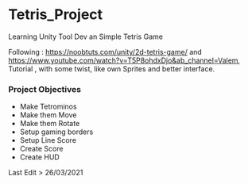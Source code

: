 # Tetris_Project
Learning Unity Tool Dev an Simple Tetris Game

Following : https://noobtuts.com/unity/2d-tetris-game/ and https://www.youtube.com/watch?v=T5P8ohdxDjo&ab_channel=Valem, Tutorial , with some twist, like own Sprites and better interface.

### Project Objectives
  - Make Tetrominos
  - Make them Move
  - Make them Rotate
  - Setup gaming borders
  - Setup Line Score
  - Create Score
  - Create HUD


Last Edit > 26/03/2021
